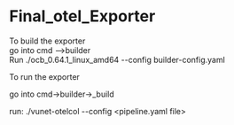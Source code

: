 # Final_otel_Exporter

To build the exporter  
go into cmd -->builder  
Run ./ocb_0.64.1_linux_amd64 --config builder-config.yaml


To run the exporter  

go into cmd->builder->_build  

run: ./vunet-otelcol --config <pipeline.yaml file>


